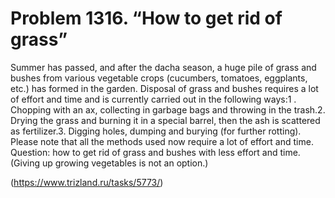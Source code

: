 # Problem 1316. “How to get rid of grass”

Summer has passed, and after the dacha season, a huge pile of grass and bushes from various vegetable crops (cucumbers, tomatoes, eggplants, etc.) has formed in the garden. Disposal of grass and bushes requires a lot of effort and time and is currently carried out in the following ways:1 . Chopping with an ax, collecting in garbage bags and throwing in the trash.2. Drying the grass and burning it in a special barrel, then the ash is scattered as fertilizer.3. Digging holes, dumping and burying (for further rotting). Please note that all the methods used now require a lot of effort and time. Question: how to get rid of grass and bushes with less effort and time. (Giving up growing vegetables is not an option.)

(https://www.trizland.ru/tasks/5773/)